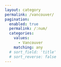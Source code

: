```yaml
---
layout: category
permalink: /vancouver/
pagination: 
  enabled: true
  permalink: /:num/
  categories:
    values:
      - Vancouver
    matching: any
  # sort_field: 'title'
  # sort_reverse: false
---
```


